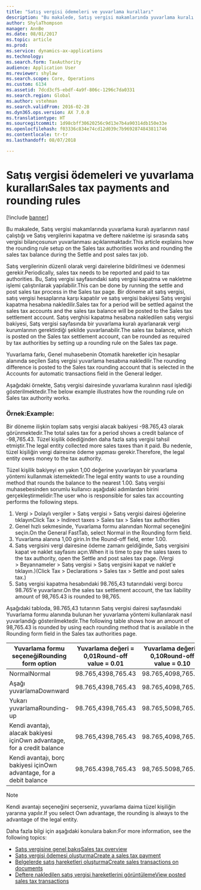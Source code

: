 ```yaml
---
title: "Satış vergisi ödemeleri ve yuvarlama kuralları"
description: "Bu makalede, Satış vergisi makamlarında yuvarlama kuralı ayarlarının nasıl çalıştığı ve Satış vergilerini kapatma ve deftere nakletme işi sırasında satış vergisi bilançosunun yuvarlanması açıklanmaktadır."
author: ShylaThompson
manager: AnnBe
ms.date: 08/01/2017
ms.topic: article
ms.prod: 
ms.service: dynamics-ax-applications
ms.technology: 
ms.search.form: TaxAuthority
audience: Application User
ms.reviewer: shylaw
ms.search.scope: Core, Operations
ms.custom: 6134
ms.assetid: 7dcd3cf5-ebdf-4a9f-806c-1296c7da0331
ms.search.region: Global
ms.author: vstehman
ms.search.validFrom: 2016-02-28
ms.dyn365.ops.version: AX 7.0.0
ms.translationtype: HT
ms.sourcegitcommit: 1d98cbff30620256c9d13e7b4a90314db150e33e
ms.openlocfilehash: f03336c834e74cd12d039c7b9692874843811746
ms.contentlocale: tr-tr
ms.lasthandoff: 08/07/2018

---
```


# <a name="sales-tax-payments-and-rounding-rules"></a><span data-ttu-id="92662-103">Satış vergisi ödemeleri ve yuvarlama kuralları</span><span class="sxs-lookup"><span data-stu-id="92662-103">Sales tax payments and rounding rules</span></span>

[!include [banner](../includes/banner.md)]

<span data-ttu-id="92662-104">Bu makalede, Satış vergisi makamlarında yuvarlama kuralı ayarlarının nasıl çalıştığı ve Satış vergilerini kapatma ve deftere nakletme işi sırasında satış vergisi bilançosunun yuvarlanması açıklanmaktadır.</span><span class="sxs-lookup"><span data-stu-id="92662-104">This article explains how the rounding rule setup on the Sales tax authorities works and rounding the sales tax balance during the Settle and post sales tax job.</span></span>

<span data-ttu-id="92662-105">Satış vergilerinin düzenli olarak vergi dairelerine bildirilmesi ve ödenmesi gerekir.</span><span class="sxs-lookup"><span data-stu-id="92662-105">Periodically, sales tax needs to be reported and paid to tax authorities.</span></span> <span data-ttu-id="92662-106">Bu, Satış vergisi sayfasındaki satış vergisi kapatma ve nakletme işlemi çalıştırılarak yapılabilir.</span><span class="sxs-lookup"><span data-stu-id="92662-106">This can be done by running the settle and post sales tax process in the Sales tax page.</span></span> <span data-ttu-id="92662-107">Bir döneme ait satış vergisi, satış vergisi hesaplarına karşı kapatılır ve satış vergisi bakiyesi Satış vergisi kapatma hesabına nakledilir.</span><span class="sxs-lookup"><span data-stu-id="92662-107">Sales tax for a period will be settled against the sales tax accounts and the sales tax balance will be posted to the Sales tax settlement account.</span></span> <span data-ttu-id="92662-108">Satış verghisi kapatma hesabına nakledilen satış vergisi bakiyesi, Satş vergisi sayfasında bir yuvarlama kuralı ayarlanarak vergi kurumlarının gerektirdiği şekilde yuvarlanabilir.</span><span class="sxs-lookup"><span data-stu-id="92662-108">The sales tax balance, which is posted on the Sales tax settlement account, can be rounded as required by tax authorities by setting up a rounding rule on the Sales tax page.</span></span> 

<span data-ttu-id="92662-109">Yuvarlama farkı, Genel muhasebenin Otomatik hareketler için hesaplar alanında seçilen Satış vergisi yuvarlama hesabına nakledilir.</span><span class="sxs-lookup"><span data-stu-id="92662-109">The rounding difference is posted to the Sales tax rounding account that is selected in the Accounts for automatic transactions field in the General ledger.</span></span>

<span data-ttu-id="92662-110">Aşağıdaki örnekte, Satış vergisi dairesinde yuvarlama kuralının nasıl işlediği gösterilmektedir.</span><span class="sxs-lookup"><span data-stu-id="92662-110">The below example illustrates how the rounding rule on Sales tax authority works.</span></span>

### <a name="example"></a><span data-ttu-id="92662-111">Örnek:</span><span class="sxs-lookup"><span data-stu-id="92662-111">Example:</span></span>

<span data-ttu-id="92662-112">Bir döneme ilişkin toplam satış vergisi alacak bakiyesi -98.765,43 olarak görünmektedir.</span><span class="sxs-lookup"><span data-stu-id="92662-112">The total sales tax for a period shows a credit balance of -98,765.43.</span></span> <span data-ttu-id="92662-113">Tüzel kişilik ödediğinden daha fazla satış vergisi tahsil etmiştir.</span><span class="sxs-lookup"><span data-stu-id="92662-113">The legal entity collected more sales taxes than it paid.</span></span> <span data-ttu-id="92662-114">Bu nedenle, tüzel kişiliğin vergi dairesine ödeme yapması gerekir.</span><span class="sxs-lookup"><span data-stu-id="92662-114">Therefore, the legal entity owes money to the tax authority.</span></span> 

<span data-ttu-id="92662-115">Tüzel kişilik bakiyeyi en yakın 1,00 değerine yuvarlayan bir yuvarlama yöntemi kullanmak istemektedir.</span><span class="sxs-lookup"><span data-stu-id="92662-115">The legal entity wants to use a rounding method that rounds the balance to the nearest 1.00.</span></span> <span data-ttu-id="92662-116">Satış vergisi muhasebesinden sorumlu kullanıcı aşağıdaki adımlardan birini gerçekleştirmelidir:</span><span class="sxs-lookup"><span data-stu-id="92662-116">The user who is responsible for sales tax accounting performs the following steps.</span></span>

1.  <span data-ttu-id="92662-117">Vergi &gt; Dolaylı vergiler &gt; Satış vergisi &gt; Satış vergisi dairesi öğelerine tıklayın</span><span class="sxs-lookup"><span data-stu-id="92662-117">Click Tax &gt; Indirect taxes &gt; Sales tax &gt; Sales tax authorities</span></span>
2.  <span data-ttu-id="92662-118">Genel hızlı sekmesinde, Yuvarlama formu alanından Normal seçeneğini seçin.</span><span class="sxs-lookup"><span data-stu-id="92662-118">On the General FastTab, select Normal in the Rounding form field.</span></span>
3.  <span data-ttu-id="92662-119">Yuvarlama alanına 1,00 girin.</span><span class="sxs-lookup"><span data-stu-id="92662-119">In the Round-off field, enter 1.00.</span></span>
4.  <span data-ttu-id="92662-120">Satış vergisini vergi dairesine ödeme zamanı geldiğinde, Satış vergisini kapat ve naklet sayfasını açın.</span><span class="sxs-lookup"><span data-stu-id="92662-120">When it is time to pay the sales taxes to the tax authority, open the Settle and post sales tax page.</span></span> <span data-ttu-id="92662-121">(Vergi &gt; Beyannameler &gt; Satış vergisi &gt; Satış vergisini kapat ve naklet'e tıklayın.)</span><span class="sxs-lookup"><span data-stu-id="92662-121">(Click Tax &gt; Declarations &gt; Sales tax &gt; Settle and post sales tax.)</span></span>
5.  <span data-ttu-id="92662-122">Satış vergisi kapatma hesabındaki 98.765,43 tutarındaki vergi borcu 98.765'e yuvarlanır.</span><span class="sxs-lookup"><span data-stu-id="92662-122">On the sales tax settlement account, the tax liability amount of 98,765.43 is rounded to 98,765.</span></span>

<span data-ttu-id="92662-123">Aşağıdaki tabloda, 98.765,43 tutarının Satış vergisi dairesi sayfasındaki Yuvarlama formu alanında bulunan her yuvarlama yöntemi kullanılarak nasıl yuvarlandığı gösterilmektedir.</span><span class="sxs-lookup"><span data-stu-id="92662-123">The following table shows how an amount of 98,765.43 is rounded by using each rounding method that is available in the Rounding form field in the Sales tax authorities page.</span></span>

| <span data-ttu-id="92662-124">Yuvarlama formu seçeneği</span><span class="sxs-lookup"><span data-stu-id="92662-124">Rounding form option</span></span>                | <span data-ttu-id="92662-125">Yuvarlama değeri = 0,01</span><span class="sxs-lookup"><span data-stu-id="92662-125">Round-off value = 0.01</span></span> | <span data-ttu-id="92662-126">Yuvarlama değeri = 0,10</span><span class="sxs-lookup"><span data-stu-id="92662-126">Round-off value = 0.10</span></span> | <span data-ttu-id="92662-127">Yuvarlama değeri = 1,00</span><span class="sxs-lookup"><span data-stu-id="92662-127">Round-off value = 1.00</span></span> | <span data-ttu-id="92662-128">Yuvarlama değeri = 100,00</span><span class="sxs-lookup"><span data-stu-id="92662-128">Round-off value = 100.00</span></span> |
|-------------------------------------|------------------------|------------------------|------------------------|--------------------------|
| <span data-ttu-id="92662-129">Normal</span><span class="sxs-lookup"><span data-stu-id="92662-129">Normal</span></span>                              | <span data-ttu-id="92662-130">98.765,43</span><span class="sxs-lookup"><span data-stu-id="92662-130">98,765.43</span></span>              | <span data-ttu-id="92662-131">98.765,40</span><span class="sxs-lookup"><span data-stu-id="92662-131">98,765.40</span></span>              | <span data-ttu-id="92662-132">98.765,00</span><span class="sxs-lookup"><span data-stu-id="92662-132">98,765.00</span></span>              | <span data-ttu-id="92662-133">98.800,00</span><span class="sxs-lookup"><span data-stu-id="92662-133">98,800.00</span></span>                |
| <span data-ttu-id="92662-134">Aşağı yuvarlama</span><span class="sxs-lookup"><span data-stu-id="92662-134">Downward</span></span>                            | <span data-ttu-id="92662-135">98.765,43</span><span class="sxs-lookup"><span data-stu-id="92662-135">98,765.43</span></span>              | <span data-ttu-id="92662-136">98.765,40</span><span class="sxs-lookup"><span data-stu-id="92662-136">98,765.40</span></span>              | <span data-ttu-id="92662-137">98.765,00</span><span class="sxs-lookup"><span data-stu-id="92662-137">98,765.00</span></span>              | <span data-ttu-id="92662-138">98.700,00</span><span class="sxs-lookup"><span data-stu-id="92662-138">98,700.00</span></span>                |
| <span data-ttu-id="92662-139">Yukarı yuvarlama</span><span class="sxs-lookup"><span data-stu-id="92662-139">Rounding-up</span></span>                         | <span data-ttu-id="92662-140">98.765,43</span><span class="sxs-lookup"><span data-stu-id="92662-140">98,765.43</span></span>              | <span data-ttu-id="92662-141">98.765,50</span><span class="sxs-lookup"><span data-stu-id="92662-141">98,765.50</span></span>              | <span data-ttu-id="92662-142">98.766,00</span><span class="sxs-lookup"><span data-stu-id="92662-142">98,766.00</span></span>              | <span data-ttu-id="92662-143">98.800,00</span><span class="sxs-lookup"><span data-stu-id="92662-143">98,800.00</span></span>                |
| <span data-ttu-id="92662-144">Kendi avantajı, alacak bakiyesi için</span><span class="sxs-lookup"><span data-stu-id="92662-144">Own advantage, for a credit balance</span></span> | <span data-ttu-id="92662-145">98.765,43</span><span class="sxs-lookup"><span data-stu-id="92662-145">98,765.43</span></span>              | <span data-ttu-id="92662-146">98.765,40</span><span class="sxs-lookup"><span data-stu-id="92662-146">98,765.40</span></span>              | <span data-ttu-id="92662-147">98.765,00</span><span class="sxs-lookup"><span data-stu-id="92662-147">98,765.00</span></span>              | <span data-ttu-id="92662-148">98.700,00</span><span class="sxs-lookup"><span data-stu-id="92662-148">98,700.00</span></span>                |
| <span data-ttu-id="92662-149">Kendi avantajı, borç bakiyesi için</span><span class="sxs-lookup"><span data-stu-id="92662-149">Own advantage, for a debit balance</span></span>  | <span data-ttu-id="92662-150">98,765.43</span><span class="sxs-lookup"><span data-stu-id="92662-150">98,765.43</span></span>              | <span data-ttu-id="92662-151">98,765.50</span><span class="sxs-lookup"><span data-stu-id="92662-151">98,765.50</span></span>              | <span data-ttu-id="92662-152">98,766.00</span><span class="sxs-lookup"><span data-stu-id="92662-152">98,766.00</span></span>              | <span data-ttu-id="92662-153">98,800.00</span><span class="sxs-lookup"><span data-stu-id="92662-153">98,800.00</span></span>                |

> [!NOTE]                                                                                  
> <span data-ttu-id="92662-154">Kendi avantajı seçeneğini seçerseniz, yuvarlama daima tüzel kişiliğin yararına yapılır.</span><span class="sxs-lookup"><span data-stu-id="92662-154">If you select Own advantage, the rounding is always to the advantage of the legal entity.</span></span> 

<span data-ttu-id="92662-155">Daha fazla bilgi için aşağıdaki konulara bakın:</span><span class="sxs-lookup"><span data-stu-id="92662-155">For more information, see the following topics:</span></span>
- [<span data-ttu-id="92662-156">Satış vergisine genel bakış</span><span class="sxs-lookup"><span data-stu-id="92662-156">Sales tax overview</span></span>](indirect-taxes-overview.md)
- [<span data-ttu-id="92662-157">Satış vergisi ödemesi oluşturma</span><span class="sxs-lookup"><span data-stu-id="92662-157">Create a sales tax payment</span></span>](tasks/create-sales-tax-payment.md)
- [<span data-ttu-id="92662-158">Belgelerde satış hareketleri oluşturma</span><span class="sxs-lookup"><span data-stu-id="92662-158">Create sales transactions on documents</span></span>](tasks/create-sales-tax-transactions-documents.md)
- [<span data-ttu-id="92662-159">Deftere nakledilen satış vergisi hareketlerini görüntüleme</span><span class="sxs-lookup"><span data-stu-id="92662-159">View posted sales tax transactions</span></span>](tasks/view-posted-sales-tax-transactions.md)



